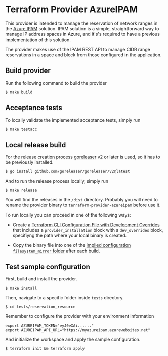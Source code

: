 # Terraform Provider AzureIPAM

This provider is intended to manage the reservation of network ranges in the [Azure IPAM](https://github.com/Azure/ipam) solution. IPAM solution is a simple, straightforward way to manage IP address spaces in Azure, and it's's required to have a previous implementation of this solution.

The provider makes use of the IPAM REST API to manage CIDR range reservations in a space and block from those configured in the application.

## Build provider

Run the following command to build the provider
```shell
$ make build
```

## Acceptance tests

To locally validate the implemented acceptance tests, simply run

```shell
$ make testacc
```

## Local release build
For the release creation process [goreleaser](https://goreleaser.com/) v2 or later is used, so it has to be previously installed.

```shell
$ go install github.com/goreleaser/goreleaser/v2@latest
```

And to run the release process locally, simply run
```shell
$ make release
```

You will find the releases in the `/dist` directory. Probably you will need to rename the provider binary to `terraform-provider-azureipam` before use it.

To run locally you can proceed in one of the following ways:

- Create a [Terraform CLI Configuration File with Development Overrides](https://developer.hashicorp.com/terraform/plugin/debugging#terraform-cli-development-overrides) that includes a `provider_installation` block with a `dev_overrides` block, specifiyng the path where your local binary is created.

- Copy the binary file into one of the [implied configuration `filesystem_mirror` folder](https://developer.hashicorp.com/terraform/cli/config/config-file#implied-local-mirror-directories) after each build.


## Test sample configuration

First, build and install the provider.

```shell
$ make install
```

Then, navigate to a specific folder inside `tests` directory. 

```shell
$ cd tests/reservation_resource
```

Remember to configure the provider with your environment information
```shell
export AZUREIPAM_TOKEN="eyJ0eXAi......"
export AZUREIPAM_API_URL="https://myazureipam.azurewebsites.net"
```

And initialize the workspace and apply the sample configuration.

```shell
$ terraform init && terraform apply
```